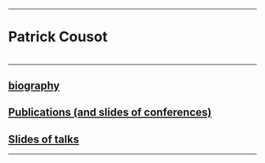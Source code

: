 <!DOCTYPE html>
<html lang="en">
<head>
	<meta charset="utf-8" />
	<title>Patrick Cousot's web site on GitHub</title>
	<meta name="generator" content="BBEdit 13.1" />
</head>
<body>
<HR>
<h1>Patrick Cousot<h1>
<HR>
<h2><a href="bio.html">biography</A></h2>
<h2><a href="publications.html">Publications (and slides of conferences)</A></h2>
<h2><a href="talks.html">Slides of talks</A></h2>
<HR>
</body>
</html>
